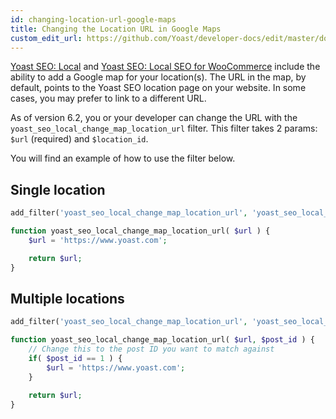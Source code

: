 ```yaml
---
id: changing-location-url-google-maps
title: Changing the Location URL in Google Maps
custom_edit_url: https://github.com/Yoast/developer-docs/edit/master/docs/customization/changing-location-url-google-maps.md
---
```


[Yoast SEO: Local](https://yoast.com/wordpress/plugins/local-seo/) and [Yoast SEO: Local SEO for WooCommerce](https://yoast.com/wordpress/plugins/local-seo-for-woocommerce/) include the ability to add a Google map for your location(s). The URL in the map, by default, points to the Yoast SEO location page on your website. In some cases, you may prefer to link to a different URL.

As of version 6.2, you or your developer can change the URL with the `yoast_seo_local_change_map_location_url` filter. This filter takes 2 params: `$url` (required) and `$location_id`.

You will find an example of how to use the filter below.

## Single location
```php
add_filter('yoast_seo_local_change_map_location_url', 'yoast_seo_local_change_map_location_url', 10, 1 );

function yoast_seo_local_change_map_location_url( $url ) {
    $url = 'https://www.yoast.com';

    return $url;
}
```

## Multiple locations
```php
add_filter('yoast_seo_local_change_map_location_url', 'yoast_seo_local_change_map_location_url', 10, 2 );

function yoast_seo_local_change_map_location_url( $url, $post_id ) {
    // Change this to the post ID you want to match against
    if( $post_id == 1 ) {
        $url = 'https://www.yoast.com';
    }

    return $url;
}
```
